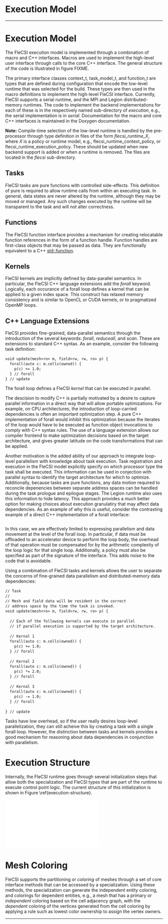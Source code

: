 <!-- CINCHDOC DOCUMENT(User Guide) SECTION(Execution Model) -->

# Execution Model

--------------------------------------------------------------------------------

<!-- CINCHDOC DOCUMENT(Developer Guide) SECTION(Execution Model) -->

# Execution Model

The FleCSI execution model is implemented through a combination of macro
and C++ interfaces. Macros are used to implement the high-level user
interface through calls to the core C++ interface. The general structure
of the code is illustrated in figure FIXME.

The primary interface classes context\_t, task\_model\_t, and
function\_t are types that are defined during configuration that encode
the low-level runtime that was selected for the build. These types are
then used in the macro definitions to implement the high-level FleCSI
interface. Currently, FleCSI supports a serial runtime, and the MPI and
Legion distributed-memory runtimes. The code to implement the backend
implementations for each of these is in the respectively named
sub-directory of *execution*, e.g., the serial implementation is in
*serial*. Documentation for the macro and core C++ interfaces is
maintained in the Doxygen documentation. 

**Note:** Compile-time selection of the low-level runtime is handled
by the pre-processor through type definition in files of the form
*flecsi\_runtime\_X*, where *X* is a policy or runtime model, e.g.,
flecsi\_runtime\_context\_policy, or flecsi\_runtime\_execution\_policy.
These should be updated when new backend support is added or when a
runtime is removed. The files are located in the *flecsi* sub-directory.

## Tasks

FleCSI tasks are pure functions with controlled side-effects. This
definition of pure is required to allow runtime calls from within an
executing task. In general, data states are never altered by the
runtime, although they may be moved or managed. Any such changes
executed by the runtime will be transparent to the task and will not
alter correctness.

## Functions

The FleCSI function interface provides a mechanism for creating
relocatable function references in the form of a function handle.
Function handles are first-class objects that may be passed as data.
They are functionally equivalent to a C++
[std::function](http://en.cppreference.com/w/cpp/utility/functional/function).

## Kernels

FleCSI kernels are implicitly defined by data-parallel semantics. In
particular, the FleCSI C++ language extensions add the *forall* keyword.
Logically, each occurance of a forall loop defines a kernel that can be
applied to a given index space. This construct has relaxed memory
consistency and is similar to OpenCL or CUDA kernels, or to pragmatized
OpenMP loops.

## C++ Language Extensions

FleCSI provides fine-grained, data-parallel semantics through the
introduction of the several keywords: *forall*, *reduceall*, and *scan*.
These are extensions to standard C++ syntax. As an example, consider the
following task definition:
```
void update(mesh<ro> m, field<rw, rw, ro> p) {
  forall(auto c: m.cells(owned)) {
    p(c) += 1.0;
  } // forall
} // update
```
The forall loop defines a FleCSI *kernel* that can be executed in
parallel.

The descision to modify C++ is partially motivated by a desire to
capture parallel information in a direct way that will allow portable
optimizations. For example, on CPU architectures, the introduction of
loop-carried dependencies is often an important optimization step. A
pure C++ implementation of forall would inhibit this optimization
because the iterates of the loop would have to be executed as function
object invocations to comply with C++ syntax rules.  The use of a
language extension allows our compiler frontend to make optimization
decisions based on the target architecture, and gives greater
latitude on the code transformations that can be applied.

Another motivation is the added ability of our approach to integrate
loop-level parallelism with knowledge about task execution. Task
registration and execution in the FleCSI model explicitly specify on
which processor type the task shall be executed. This information can be
used in conjection with parallel syntax to identify the target
architecture for which to optimize. Additionally, because tasks are pure
functions, any data motion required to reconcile depenencies between
separate address spaces can be handled during the task prologue and
epilogue stages. The Legion runtime also uses this information to hide
latency. This approach provides a much better option for making
choices about execution granulatiry that may affect data dependencies.
As an example of why this is useful, consider the contrasting example of
a direct C++ implementation of a forall interface:
```
```
In this case, we are effectively limited to expressing parallelism and
data movement at the level of the forall loop. In particular, if data
must be offloaded to an accelerator device to perform the loop body, the
overhead of that operation must be compensated for by the arithmetic
complexity of the loop logic for that single loop. Additionally, a
policy must also be specified as part of the signature of the interface.
This adds noise to the code that is avoidable.

Using a combination of FleCSI tasks and kernels allows the user to
separate the concerns of fine-grained data parallelism and
distributed-memory data dependencies:
```
// Task
//
// Mesh and field data will be resident in the correct
// address space by the time the task is invoked.
void update(mesh<ro> m, field<rw, rw, ro> p) {

  // Each of the following kernels can execute in parallel
  // if parallel execution is supported by the target architecture.

  // Kernal 1
  forall(auto c: m.cells(owned)) {
    p(c) += 1.0;
  } // forall

  // Kernal 2
  forall(auto c: m.cells(owned)) {
    p(c) *= 2.0;
  } // forall

  // Kernal 3
  forall(auto c: m.cells(owned)) {
    p(c) -= 1.0;
  } // forall

} // update
```
Tasks have low overhead, so if the user really desires loop-level
parallelization, they can still acheive this by creating a task with a
single forall loop. However, the distinction between tasks and kernels
provides a good mechanism for reasoning about data dependencies in
conjunction with parallelism.

# Execution Structure

Internally, the FleCSI runtime goes through several initialization steps
that allow both the specialization and FleCSI types that are part of the
runtime to execute control point logic. The current structure of this
initialization is shown in Figure \ref{execution-structure}.

![FleCSI Runtime Initialization Structure. \label{execution-structure}](execution-structure.pdf)

# Mesh Coloring

FleCSI supports the partitioning or *coloring* of meshes through a
set of core interface methods that can be accessed by a
specialization. Using these methods, the specialization can generate
the independent entity coloring, and colorings for dependent entities,
e.g., a mesh that has a primary or *independent* coloring based on the
cell adjacency graph, with the *dependent* coloring of the vertices
generated from the cell coloring by applying a rule such as lowest color
ownership to assign the vertex owners.

--------------------------------------------------------------------------------

<!-- vim: set tabstop=2 shiftwidth=2 expandtab fo=cqt tw=72 : -->
